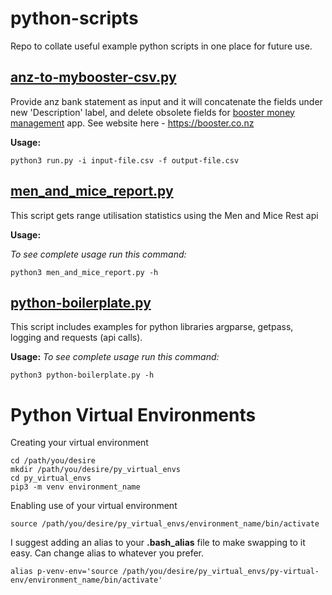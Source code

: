 # python-scripts
Repo to collate useful example python scripts in one place for future use.

## [anz-to-mybooster-csv.py](https://github.com/wjkw1/python-scripts/blob/main/anz-to-mybooster-csv.py)
Provide anz bank statement as input and it will concatenate the fields under new 'Description' label, and delete obsolete fields for [booster money management](https://my.booster.co.nz/Dashboard) app. See website here - https://booster.co.nz

**Usage:**
```
python3 run.py -i input-file.csv -f output-file.csv
```

## [men_and_mice_report.py](https://github.com/wjkw1/python-scripts/blob/main/men_and_mice_report.py)
This script gets range utilisation statistics using the Men and Mice Rest api

**Usage:**

_To see complete usage run this command:_

```
python3 men_and_mice_report.py -h
```

## [python-boilerplate.py](https://github.com/wjkw1/python-scripts/blob/main/python-boilerplate.py)
This script includes examples for python libraries argparse, getpass, logging and requests (api calls).

**Usage:**
_To see complete usage run this command:_
```
python3 python-boilerplate.py -h
```


# Python Virtual Environments

Creating your virtual environment
```
cd /path/you/desire
mkdir /path/you/desire/py_virtual_envs
cd py_virtual_envs
pip3 -m venv environment_name
```

Enabling use of your virtual environment
```
source /path/you/desire/py_virtual_envs/environment_name/bin/activate
```

I suggest adding an alias to your **.bash_alias** file to make swapping to it easy. Can change alias to whatever you prefer.
```
alias p-venv-env='source /path/you/desire/py_virtual_envs/py-virtual-env/environment_name/bin/activate'
```
